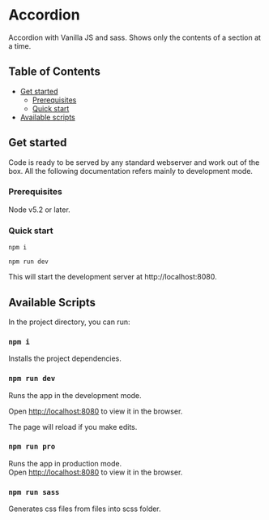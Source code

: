 # Accordion

Accordion with Vanilla JS and sass. Shows only the contents of a section at a time.

## Table of Contents

- [Get started](#get-started)
  - [Prerequisites](#prerequisites)
  - [Quick start](#quick-start)
- [Available scripts](#available-scripts)

## Get started

Code is ready to be served by any standard webserver and work out of the box.
All the following documentation refers mainly to development mode.

### Prerequisites

Node v5.2 or later.

### Quick start

`npm i`

`npm run dev`

This will start the development server at http://localhost:8080.

## Available Scripts

In the project directory, you can run:

### `npm i`

Installs the project dependencies.

### `npm run dev`

Runs the app in the development mode.<br />

Open [http://localhost:8080](http://localhost:8080) to view it in the browser.

The page will reload if you make edits.<br />

### `npm run pro`

Runs the app in production mode.<br />
Open [http://localhost:8080](http://localhost:8080) to view it in the browser.

### `npm run sass`

Generates css files from files into scss folder.
